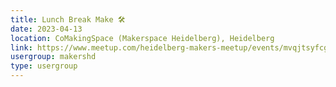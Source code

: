 ```yaml
---
title: Lunch Break Make 🛠️
date: 2023-04-13
location: CoMakingSpace (Makerspace Heidelberg), Heidelberg
link: https://www.meetup.com/heidelberg-makers-meetup/events/mvqjtsyfcgbrb/
usergroup: makershd
type: usergroup
---
```

